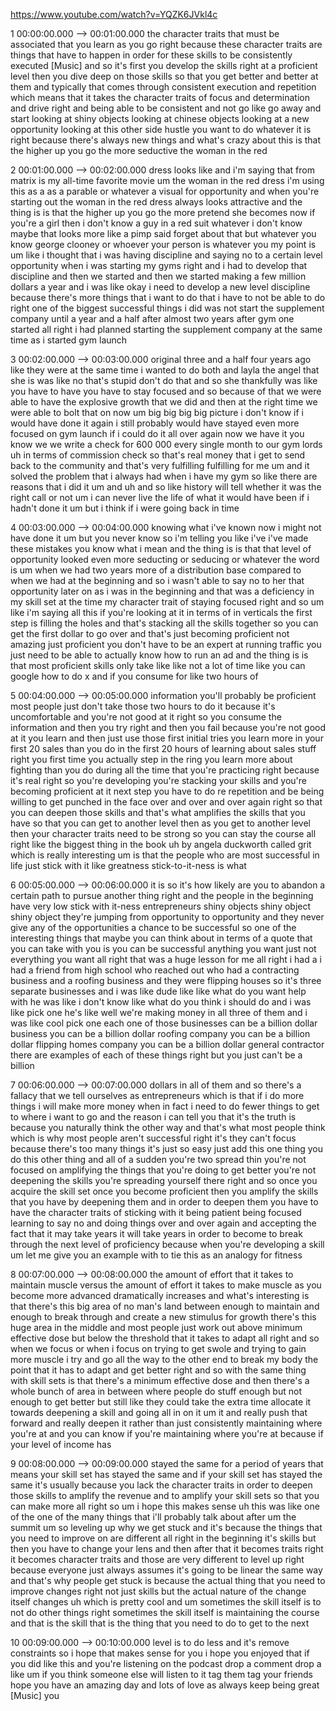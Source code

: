 https://www.youtube.com/watch?v=YQZK6JVkl4c

1 00:00:00.000 --\> 00:01:00.000 the character traits that must be
associated that you learn as you go right because these character traits
are things that have to happen in order for these skills to be
consistently executed \[Music\] and so it's first you develop the skills
right at a proficient level then you dive deep on those skills so that
you get better and better at them and typically that comes through
consistent execution and repetition which means that it takes the
character traits of focus and determination and drive right and being
able to be consistent and not go like go away and start looking at shiny
objects looking at chinese objects looking at a new opportunity looking
at this other side hustle you want to do whatever it is right because
there's always new things and what's crazy about this is that the higher
up you go the more seductive the woman in the red

2 00:01:00.000 --\> 00:02:00.000 dress looks like and i'm saying that
from matrix is my all-time favorite movie um the woman in the red dress
i'm using this as a as a parable or whatever a visual for opportunity
and when you're starting out the woman in the red dress always looks
attractive and the thing is is that the higher up you go the more
pretend she becomes now if you're a girl then i don't know a guy in a
red suit whatever i don't know maybe that looks more like a pimp said
forget about that but whatever you know george clooney or whoever your
person is whatever you my point is um like i thought that i was having
discipline and saying no to a certain level opportunity when i was
starting my gyms right and i had to develop that discipline and then we
started and then we started making a few million dollars a year and i
was like okay i need to develop a new level discipline because there's
more things that i want to do that i have to not be able to do right one
of the biggest successful things i did was not start the supplement
company until a year and a half after almost two years after gym one
started all right i had planned starting the supplement company at the
same time as i started gym launch

3 00:02:00.000 --\> 00:03:00.000 original three and a half four years
ago like they were at the same time i wanted to do both and layla the
angel that she is was like no that's stupid don't do that and so she
thankfully was like you have to have you have to stay focused and so
because of that we were able to have the explosive growth that we did
and then at the right time we were able to bolt that on now um big big
big big picture i don't know if i would have done it again i still
probably would have stayed even more focused on gym launch if i could do
it all over again now we have it you know we we write a check for 600
000 every single month to our gym lords uh in terms of commission check
so that's real money that i get to send back to the community and that's
very fulfilling fulfilling for me um and it solved the problem that i
always had when i have my gym so like there are reasons that i did it um
and uh and so like history will tell whether it was the right call or
not um i can never live the life of what it would have been if i hadn't
done it um but i think if i were going back in time

4 00:03:00.000 --\> 00:04:00.000 knowing what i've known now i might not
have done it um but you never know so i'm telling you like i've i've
made these mistakes you know what i mean and the thing is is that that
level of opportunity looked even more seducting or seducing or whatever
the word is um when we had two years more of a distribution base
compared to when we had at the beginning and so i wasn't able to say no
to her that opportunity later on as i was in the beginning and that was
a deficiency in my skill set at the time my character trait of staying
focused right and so um like i'm saying all this if you're looking at it
in terms of in verticals the first step is filling the holes and that's
stacking all the skills together so you can get the first dollar to go
over and that's just becoming proficient not amazing just proficient you
don't have to be an expert at running traffic you just need to be able
to actually know how to run an ad and the thing is is that most
proficient skills only take like like not a lot of time like you can
google how to do x and if you consume for like two hours of

5 00:04:00.000 --\> 00:05:00.000 information you'll probably be
proficient most people just don't take those two hours to do it because
it's uncomfortable and you're not good at it right so you consume the
information and then you try right and then you fail because you're not
good at it you learn and then just use those first initial tries you
learn more in your first 20 sales than you do in the first 20 hours of
learning about sales stuff right you first time you actually step in the
ring you learn more about fighting than you do during all the time that
you're practicing right because it's real right so you're developing
you're stacking your skills and you're becoming proficient at it next
step you have to do re repetition and be being willing to get punched in
the face over and over and over again right so that you can deepen those
skills and that's what amplifies the skills that you have so that you
can get to another level then as you get to another level then your
character traits need to be strong so you can stay the course all right
like the biggest thing in the book uh by angela duckworth called grit
which is really interesting um is that the people who are most
successful in life just stick with it like greatness stick-to-it-ness is
what

6 00:05:00.000 --\> 00:06:00.000 it is so it's how likely are you to
abandon a certain path to pursue another thing right and the people in
the beginning have very low stick with it-ness entrepreneurs shiny
objects shiny object shiny object they're jumping from opportunity to
opportunity and they never give any of the opportunities a chance to be
successful so one of the interesting things that maybe you can think
about in terms of a quote that you can take with you is you can be
successful anything you want just not everything you want all right that
was a huge lesson for me all right i had a i had a friend from high
school who reached out who had a contracting business and a roofing
business and they were flipping houses so it's three separate businesses
and i was like dude like like what do you want help with he was like i
don't know like what do you think i should do and i was like pick one
he's like well we're making money in all three of them and i was like
cool pick one each one of those businesses can be a billion dollar
business you can be a billion dollar roofing company you can be a
billion dollar flipping homes company you can be a billion dollar
general contractor there are examples of each of these things right but
you just can't be a billion

7 00:06:00.000 --\> 00:07:00.000 dollars in all of them and so there's a
fallacy that we tell ourselves as entrepreneurs which is that if i do
more things i will make more money when in fact i need to do fewer
things to get to where i want to go and the reason i can tell you that
it's the truth is because you naturally think the other way and that's
what most people think which is why most people aren't successful right
it's they can't focus because there's too many things it's just so easy
just add this one thing you do this other thing and all of a sudden
you're two spread thin you're not focused on amplifying the things that
you're doing to get better you're not deepening the skills you're
spreading yourself there right and so once you acquire the skill set
once you become proficient then you amplify the skills that you have by
deepening them and in order to deepen them you have to have the
character traits of sticking with it being patient being focused
learning to say no and doing things over and over again and accepting
the fact that it may take years it will take years in order to become to
break through the next level of proficiency because when you're
developing a skill um let me give you an example with to tie this as an
analogy for fitness

8 00:07:00.000 --\> 00:08:00.000 the amount of effort that it takes to
maintain muscle versus the amount of effort it takes to make muscle as
you become more advanced dramatically increases and what's interesting
is that there's this big area of no man's land between enough to
maintain and enough to break through and create a new stimulus for
growth there's this huge area in the middle and most people just work
out above minimum effective dose but below the threshold that it takes
to adapt all right and so when we focus or when i focus on trying to get
swole and trying to gain more muscle i try and go all the way to the
other end to break my body the point that it has to adapt and get better
right and so with the same thing with skill sets is that there's a
minimum effective dose and then there's a whole bunch of area in between
where people do stuff enough but not enough to get better but still like
they could take the extra time allocate it towards deepening a skill and
going all in on it um it and really push that forward and really deepen
it rather than just consistently maintaining where you're at and you can
know if you're maintaining where you're at because if your level of
income has

9 00:08:00.000 --\> 00:09:00.000 stayed the same for a period of years
that means your skill set has stayed the same and if your skill set has
stayed the same it's usually because you lack the character traits in
order to deepen those skills to amplify the revenue and to amplify your
skill sets so that you can make more all right so um i hope this makes
sense uh this was like one of the one of the many things that i'll
probably talk about after um the summit um so leveling up why we get
stuck and it's because the things that you need to improve on are
different all right in the beginning it's skills but then you have to
change your lens and then after that it becomes traits right it becomes
character traits and those are very different to level up right because
everyone just always assumes it's going to be linear the same way and
that's why people get stuck is because the actual thing that you need to
improve changes right not just skills but the actual nature of the
change itself changes uh which is pretty cool and um sometimes the skill
itself is to not do other things right sometimes the skill itself is
maintaining the course and that is the skill that is the thing that you
need to do to get to the next

10 00:09:00.000 --\> 00:10:00.000 level is to do less and it's remove
constraints so i hope that makes sense for you i hope you enjoyed that
if you did like this and you're listening on the podcast drop a comment
drop a like um if you think someone else will listen to it tag them tag
your friends hope you have an amazing day and lots of love as always
keep being great \[Music\] you
